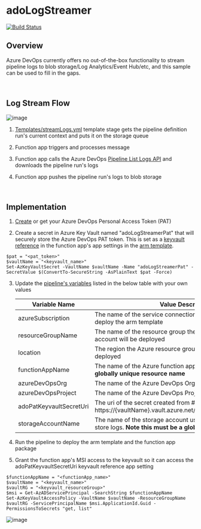 # adoLogStreamer

[![Build Status](https://dev.azure.com/hoppy7/Azure/_apis/build/status/Hoppy7.adoLogStreamer?branchName=main)](https://dev.azure.com/hoppy7/Azure/_build/latest?definitionId=12&branchName=main)

## Overview
Azure DevOps currently offers no out-of-the-box functionality to stream pipeline logs to blob storage/Log Analytics/Event Hub/etc, and this sample can be used to fill in the gaps. 

<br>

## Log Stream Flow
![image](https://user-images.githubusercontent.com/18079003/116765233-09106980-a9d9-11eb-8f7c-12cb1ee94c0f.png)

  1.  [Templates/streamLogs.yml](https://github.com/Hoppy7/adoLogStreamer/blob/main/templates/streamLogs.yml) template stage gets the pipeline definition run's current context and puts it on the storage queue
  
  2.  Function app triggers and processes message
  
  3.  Function app calls the Azure DevOps [Pipeline List Logs API](https://docs.microsoft.com/en-us/rest/api/azure/devops/pipelines/logs/list?view=azure-devops-rest-6.0) and downloads the pipeline run's logs
  
  4.  Function app pushes the pipeline run's logs to blob storage

<br>

## Implementation
  1.  [Create](https://docs.microsoft.com/en-us/azure/devops/organizations/accounts/use-personal-access-tokens-to-authenticate?view=azure-devops&tabs=preview-page#create-a-pat) or get your Azure DevOps Personal Access Token (PAT)

  2.  Create a secret in Azure Key Vault named "adoLogStreamerPat" that will securely store the Azure DevOps PAT token.  This is set as a [keyvault reference](https://docs.microsoft.com/en-us/azure/app-service/app-service-key-vault-references) in the function app's app settings in the [arm template](https://github.com/Hoppy7/adoLogStreamer/blob/main/armTemplates/deploy.json).
  
    $pat = "<pat_token>"
    $vaultName = "<keyvault_name>"
    Set-AzKeyVaultSecret -VaultName $vaultName -Name "adoLogStreamerPat" -SecretValue $(ConvertTo-SecureString -AsPlainText $pat -Force)
      
  3.  Update the [pipeline's variables](https://github.com/Hoppy7/adoLogStreamer/blob/main/azure-pipelines.yml#L12-L30) listed in the below table with your own values

      Variable Name | Value Description
      ------ | ------
      azureSubscription | The name of the service connection the pipeline will leverage to deploy the arm template
      resourceGroupName | The name of the resource group the function app and storage account will be deployed
      location | The region the Azure resource group and resources will be deployed
      functionAppName | The name of the Azure function app.  **Note this must be a globally unique resource name**
      azureDevOpsOrg | The name of the Azure DevOps Organization
      azureDevOpsProject | The name of the Azure DevOps Project
      adoPatKeyvaultSecretUri | The uri of the secret created from #2 - https://{vaultName}.vault.azure.net/secrets/adoLogStreamerPat/
      storageAccountName | The name of the storage account used by the function app to store logs.  **Note this must be a globally unique resource name**

  4.  Run the pipeline to deploy the arm template and the function app package

  5.  Grant the function app's MSI access to the keyvault so it can access the adoPatKeyvaultSecretUri keyvault reference app setting
  
    $functionAppName = "<functionApp_name>"
    $vaultName = "<keyvault_name>"
    $vaultRG = "<keyvault_resourceGroup>"
    $msi = Get-AzADServicePrincipal -SearchString $functionAppName
    Set-AzKeyVaultAccessPolicy -VaultName $vaultName -ResourceGroupName $vaultRG -ServicePrincipalName $msi.ApplicationId.Guid -PermissionsToSecrets "get, list"
    
    
  ![image](https://user-images.githubusercontent.com/18079003/117528888-494b8b00-af89-11eb-9bda-2d6822c7c13d.png)
